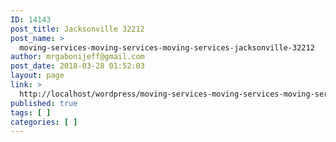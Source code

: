 ```yaml
---
ID: 14143
post_title: Jacksonville 32212
post_name: >
  moving-services-moving-services-moving-services-jacksonville-32212
author: mrgabonijeff@gmail.com
post_date: 2018-03-28 01:52:03
layout: page
link: >
  http://localhost/wordpress/moving-services-moving-services-moving-services-jacksonville-32212/
published: true
tags: [ ]
categories: [ ]
---
```

